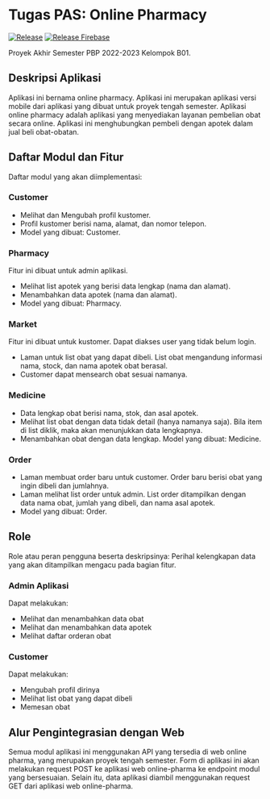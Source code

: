 # Tugas PAS: Online Pharmacy
[![Release](https://github.com/pbp-22-b01/pas/actions/workflows/release.yml/badge.svg)](https://github.com/pbp-22-b01/pas/actions/workflows/release.yml)
[![Release Firebase](https://github.com/pbp-22-b01/pas/actions/workflows/release-firebase.yml/badge.svg)](https://github.com/pbp-22-b01/pas/actions/workflows/release-firebase.yml)

Proyek Akhir Semester PBP 2022-2023 Kelompok B01.


## Deskripsi Aplikasi
Aplikasi ini bernama online pharmacy. Aplikasi ini merupakan aplikasi versi mobile dari aplikasi yang dibuat untuk proyek tengah semester.
Aplikasi online pharmacy adalah aplikasi yang menyediakan layanan pembelian obat secara online. Aplikasi ini menghubungkan pembeli dengan apotek dalam jual beli obat-obatan.

## Daftar Modul dan Fitur
Daftar modul yang akan diimplementasi:
### Customer
- Melihat dan Mengubah profil kustomer. 
- Profil kustomer berisi nama, alamat, dan nomor telepon.
- Model yang dibuat: Customer. 
### Pharmacy
Fitur ini dibuat untuk admin aplikasi.
- Melihat list apotek yang berisi data lengkap (nama dan alamat).
- Menambahkan data apotek (nama dan alamat).
- Model yang dibuat: Pharmacy.

### Market
Fitur ini dibuat untuk kustomer. Dapat diakses user yang tidak belum login.
- Laman untuk list obat yang dapat dibeli. List obat mengandung informasi nama, stock, dan nama apotek obat berasal.
- Customer dapat mensearch obat sesuai namanya.

### Medicine
- Data lengkap obat berisi nama, stok, dan asal apotek.
- Melihat list obat dengan data tidak detail (hanya namanya saja). Bila item di list diklik, maka akan menunjukkan data lengkapnya.
- Menambahkan obat dengan data lengkap. Model yang dibuat: Medicine.

### Order
- Laman membuat order baru untuk customer. Order baru berisi obat yang ingin dibeli dan jumlahnya.
- Laman melihat list order untuk admin. List order ditampilkan dengan data nama obat, jumlah yang dibeli, dan nama asal apotek.
- Model yang dibuat: Order.

## Role
Role atau peran pengguna beserta deskripsinya:
Perihal kelengkapan data yang akan ditampilkan mengacu pada bagian fitur.
### Admin Aplikasi
Dapat melakukan:
- Melihat dan menambahkan data obat
- Melihat dan menambahkan data apotek
- Melihat daftar orderan obat

### Customer
Dapat melakukan:
- Mengubah profil dirinya
- Melihat list obat yang dapat dibeli
- Memesan obat

## Alur Pengintegrasian dengan Web
Semua modul aplikasi ini menggunakan API yang tersedia di web online pharma, yang merupakan proyek tengah semester.
Form di aplikasi ini akan melakukan request POST ke aplikasi web online-pharma ke endpoint modul yang bersesuaian.
Selain itu, data aplikasi diambil menggunakan request GET dari aplikasi web online-pharma.
